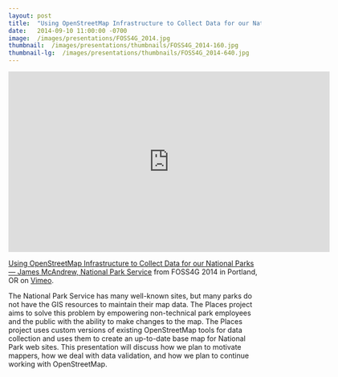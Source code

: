 ```yaml
---
layout: post
title:  "Using OpenStreetMap Infrastructure to Collect Data for our National Parks"
date:   2014-09-10 11:00:00 -0700
image:  /images/presentations/FOSS4G_2014.jpg
thumbnail:  /images/presentations/thumbnails/FOSS4G_2014-160.jpg
thumbnail-lg:  /images/presentations/thumbnails/FOSS4G_2014-640.jpg
---
```


<iframe src="https://player.vimeo.com/video/106226068" width="640" height="360" frameborder="0" webkitallowfullscreen mozallowfullscreen allowfullscreen></iframe>
<p><a href="https://vimeo.com/106226068">Using OpenStreetMap Infrastructure to Collect Data for our National Parks — James McAndrew, National Park Service</a> from FOSS4G 2014 in Portland, OR on <a href="https://vimeo.com">Vimeo</a>.</p>

The National Park Service has many well-known sites, but many parks do not have the GIS resources to maintain their map data. The Places project aims to solve this problem by empowering non-technical park employees and the public with the ability to make changes to the map. The Places project uses custom versions of existing OpenStreetMap tools for data collection and uses them to create an up-to-date base map for National Park web sites. This presentation will discuss how we plan to motivate mappers, how we deal with data validation, and how we plan to continue working with OpenStreetMap.
